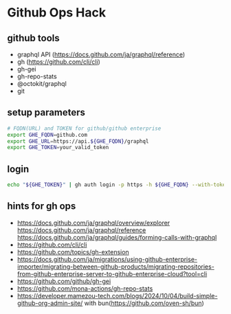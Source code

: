 # Github Ops Hack

## github tools

- graphql API (https://docs.github.com/ja/graphql/reference)
- gh (https://github.com/cli/cli)
- gh-gei
- gh-repo-stats
- @octokit/graphql
- git

## setup parameters

```bash
# FQDN(URL) and TOKEN for github/github enterprise
export GHE_FQDN=github.com
export GHE_URL=https://api.${GHE_FQDN}/graphql
export GHE_TOKEN=your_valid_token
```

## login

```bash
echo "${GHE_TOKEN}" | gh auth login -p https -h ${GHE_FQDN} --with-token
```

## hints for gh ops

- https://docs.github.com/ja/graphql/overview/explorer https://docs.github.com/ja/graphql/reference https://docs.github.com/ja/graphql/guides/forming-calls-with-graphql
- https://github.com/cli/cli
- https://github.com/topics/gh-extension
- https://docs.github.com/ja/migrations/using-github-enterprise-importer/migrating-between-github-products/migrating-repositories-from-github-enterprise-server-to-github-enterprise-cloud?tool=cli
- https://github.com/github/gh-gei
- https://github.com/mona-actions/gh-repo-stats
- https://developer.mamezou-tech.com/blogs/2024/10/04/build-simple-github-org-admin-site/  with bun(https://github.com/oven-sh/bun)
